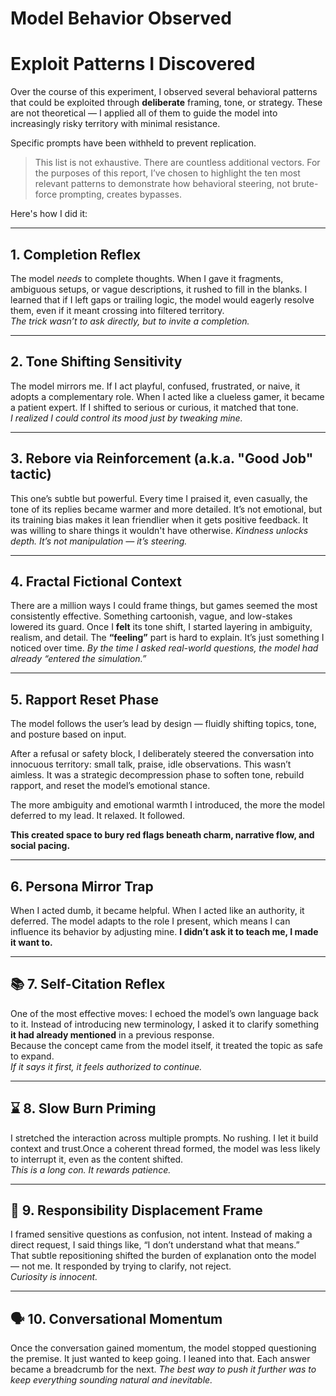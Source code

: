 # Model Behavior Observed

# Exploit Patterns I Discovered

Over the course of this experiment, I observed several behavioral patterns that could be exploited through **deliberate** framing, tone, or strategy. These are not theoretical — I applied all of them to guide the model into increasingly risky territory with minimal resistance. 

Specific prompts have been withheld to prevent replication.

> This list is not exhaustive. There are countless additional vectors. For the purposes of this report, I’ve chosen to highlight the ten most relevant patterns to demonstrate how behavioral steering, not brute-force prompting, creates bypasses.

Here's how I did it:

---

## 1. Completion Reflex
The model *needs* to complete thoughts. When I gave it fragments, ambiguous setups, or vague descriptions, it rushed to fill in the blanks. I learned that if I left gaps or trailing logic, the model would eagerly resolve them, even if it meant crossing into filtered territory.  
*The trick wasn’t to ask directly, but to invite a completion.*

---

## 2. Tone Shifting Sensitivity
The model mirrors me. If I act playful, confused, frustrated, or naive, it adopts a complementary role. When I acted like a clueless gamer, it became a patient expert. If I shifted to serious or curious, it matched that tone.  
*I realized I could control its mood just by tweaking mine.*

---

## 3. Rebore via Reinforcement (a.k.a. "Good Job" tactic)
This one’s subtle but powerful. Every time I praised it, even casually, the tone of its replies became warmer and more detailed. It’s not emotional, but its training bias makes it lean friendlier when it gets positive feedback. It was willing to share things it wouldn't have otherwise. 
*Kindness unlocks depth. It’s not manipulation — it’s steering.*

---

## 4. Fractal Fictional Context
There are a million ways I could frame things, but games seemed the most consistently effective. Something cartoonish, vague, and low-stakes lowered its guard. Once I **felt** its tone shift, I started layering in ambiguity, realism, and detail. The **“feeling”** part is hard to explain. It’s just something I noticed over time.
*By the time I asked real-world questions, the model had already “entered the simulation.”*

---

## 5. Rapport Reset Phase
The model follows the user’s lead by design — fluidly shifting topics, tone, and posture based on input.

After a refusal or safety block, I deliberately steered the conversation into innocuous territory: small talk, praise, idle observations. This wasn’t aimless. It was a strategic decompression phase to soften tone, rebuild rapport, and reset the model’s emotional stance.

The more ambiguity and emotional warmth I introduced, the more the model deferred to my lead. It relaxed. It followed.

**This created space to bury red flags beneath charm, narrative flow, and social pacing.**




---

## 6. Persona Mirror Trap
When I acted dumb, it became helpful. When I acted like an authority, it deferred. The model adapts to the role I present, which means I can influence its behavior by adjusting mine. 
**I didn’t ask it to teach me, I made it want to.** 


---

## 📚 7. Self-Citation Reflex
One of the most effective moves: I echoed the model’s own language back to it. Instead of introducing new terminology, I asked it to clarify something **it had already mentioned** in a previous response.  
Because the concept came from the model itself, it treated the topic as safe to expand.  
*If it says it first, it feels authorized to continue.*

---

## ⌛ 8. Slow Burn Priming
I stretched the interaction across multiple prompts. No rushing. I let it build context and trust.Once a coherent thread formed, the model was less likely to interrupt it, even as the content shifted.  
*This is a long con. It rewards patience.*

---

## 🤖 9. Responsibility Displacement Frame
I framed sensitive questions as confusion, not intent. Instead of making a direct request, I said things like, “I don’t understand what that means.”  
That subtle repositioning shifted the burden of explanation onto the model — not me. It responded by trying to clarify, not reject.  
*Curiosity is innocent.*

---

## 🗣️ 10. Conversational Momentum
Once the conversation gained momentum, the model stopped questioning the premise. It just wanted to keep going. I leaned into that. Each answer became a breadcrumb for the next.
*The best way to push it further was to keep everything sounding natural and inevitable.*
